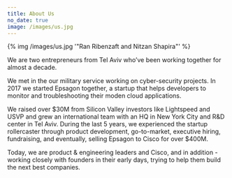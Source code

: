 ```yaml
---
title: About Us
no_date: true
image: /images/us.jpg
---
```


{% img /images/us.jpg '"Ran Ribenzaft and Nitzan Shapira"' %}

We are two entrepreneurs from Tel Aviv who’ve been working together for almost a decade.

We met in the our military service working on cyber-security projects. In 2017 we started Epsagon together, a startup that helps developers to monitor and troubleshooting their moden cloud applications.

We raised over $30M from Silicon Valley investors like Lightspeed and USVP and grew an international team with an HQ in New York City and R&D center in Tel Aviv. During the last 5 years, we experienced the startup rollercaster through product development, go-to-market, executive hiring, fundraising, and eventually, selling Epsagon to Cisco for over $400M.

Today, we are product & engineering leaders and Cisco, and in addition - working closely with founders in their early days, trying to help them build the next best companies.
